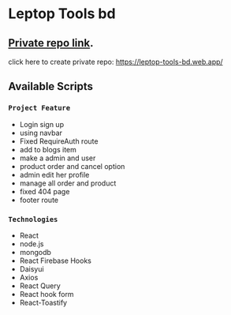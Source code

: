 # Leptop Tools bd 

## [Private repo link](https://leptop-tools-bd.web.app/).
click here to create private repo: https://leptop-tools-bd.web.app/

## Available Scripts


### `Project Feature`
- Login sign up
- using navbar
- Fixed RequireAuth route
- add to blogs item
- make a admin and user 
- product order and cancel option
- admin edit her profile
- manage all order and product
- fixed 404 page
- footer route


### `Technologies`
- React
- node.js
- mongodb
- React Firebase Hooks
- Daisyui
- Axios
- React Query
- React hook form
- React-Toastify





